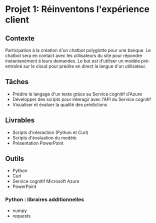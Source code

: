 # Projet 1: Réinventons l'expérience client

## Contexte
Participation à la création d'un chatbot polyglotte pour une banque.
Le chatbot sera en contact avec les utilisateurs du site pour répondre instantanément à leurs demandes.
Le but est d'utiliser un modèle pré-entraîné sur le cloud pour prédire en direct la langue d'un utilisateur.

## Tâches
- Prédire le langage d'un texte grâce au Service cognitif d'Azure
- Développer des scripts pour interagir avec l'API du Service cognitif
- Visualiser et évaluer la qualité des prédictions

## Livrables
- Scripts d'interaction (Python et Curl)
- Scripts d'évaluation du modèle
- Présentation PowerPoint

## Outils
- Python
- Curl
- Service cognitif Microsoft Azure
- PowerPoint

### Python : libraires additionnelles
- numpy
- requests
